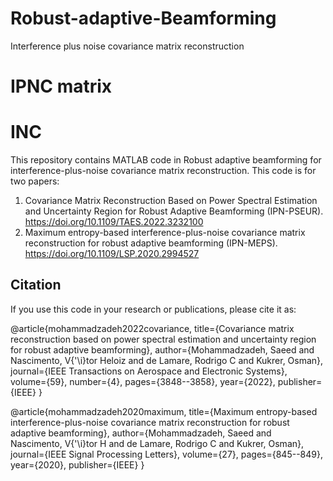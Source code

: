 # Robust-adaptive-Beamforming
Interference plus noise covariance matrix reconstruction
# IPNC matrix
# INC

This repository contains MATLAB code in Robust adaptive beamforming for interference-plus-noise covariance matrix reconstruction. This code is for two papers: 
1) Covariance Matrix Reconstruction Based on Power Spectral Estimation and Uncertainty Region for Robust Adaptive Beamforming (IPN-PSEUR). https://doi.org/10.1109/TAES.2022.3232100
2) Maximum entropy-based interference-plus-noise covariance matrix reconstruction for robust adaptive beamforming (IPN-MEPS). https://doi.org/10.1109/LSP.2020.2994527
## Citation

If you use this code in your research or publications, please cite it as:

@article{mohammadzadeh2022covariance,
  title={Covariance matrix reconstruction based on power spectral estimation and uncertainty region for robust adaptive beamforming},
  author={Mohammadzadeh, Saeed and Nascimento, V{\'\i}tor Heloiz and de Lamare, Rodrigo C and Kukrer, Osman},
  journal={IEEE Transactions on Aerospace and Electronic Systems},
  volume={59},
  number={4},
  pages={3848--3858},
  year={2022},
  publisher={IEEE}
}


@article{mohammadzadeh2020maximum,
  title={Maximum entropy-based interference-plus-noise covariance matrix reconstruction for robust adaptive beamforming},
  author={Mohammadzadeh, Saeed and Nascimento, V{\'\i}tor H and de Lamare, Rodrigo C and Kukrer, Osman},
  journal={IEEE Signal Processing Letters},
  volume={27},
  pages={845--849},
  year={2020},
  publisher={IEEE}
}

